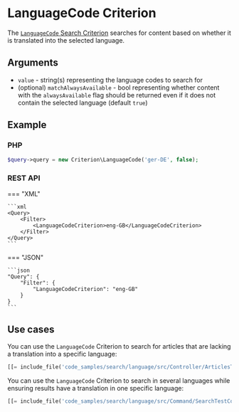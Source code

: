 # LanguageCode Criterion

The [`LanguageCode` Search Criterion](../../api/php_api/php_api_reference/classes/Ibexa-Contracts-Core-Repository-Values-Content-Query-Criterion-Location.html)
searches for content based on whether it is translated into the selected language.

## Arguments

- `value` - string(s) representing the language codes to search for
- (optional) `matchAlwaysAvailable` - bool representing whether content with the `alwaysAvailable` flag
should be returned even if it does not contain the selected language (default `true`)

## Example

### PHP

``` php
$query->query = new Criterion\LanguageCode('ger-DE', false);
```

### REST API

=== "XML"

    ```xml
    <Query>
        <Filter>
            <LanguageCodeCriterion>eng-GB</LanguageCodeCriterion>
        </Filter>
    </Query>
    ```

=== "JSON"

    ```json
    "Query": {
        "Filter": {
            "LanguageCodeCriterion": "eng-GB"
        }
    }
    ```

## Use cases

You can use the `LanguageCode` Criterion to search for articles that are lacking a translation
into a specific language:

``` php hl_lines="5"
[[= include_file('code_samples/search/language/src/Controller/ArticlesToTranslateController.php', 24, 41) =]]
```

You can use the `LanguageCode` Criterion to search in
several languages while ensuring results have a translation in one specific language:

``` php hl_lines="3 7"
[[= include_file('code_samples/search/language/src/Command/SearchTestCommand.php', 35, 48) =]]
```

